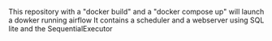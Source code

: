 This repository with a "docker build" and a "docker compose up" will launch a dowker running airflow 
It contains a scheduler and a webserver using SQL lite and the SequentialExecutor